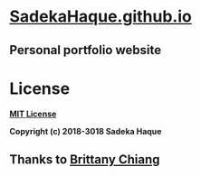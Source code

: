 # [SadekaHaque.github.io](sadekahaque.github.io)
## Personal portfolio website
# License
**[MIT License](https://opensource.org/licenses/MIT)**

**Copyright (c) 2018-3018 Sadeka Haque**



## Thanks to [Brittany Chiang](https://github.com/bchiang7/bchiang7.github.io)


